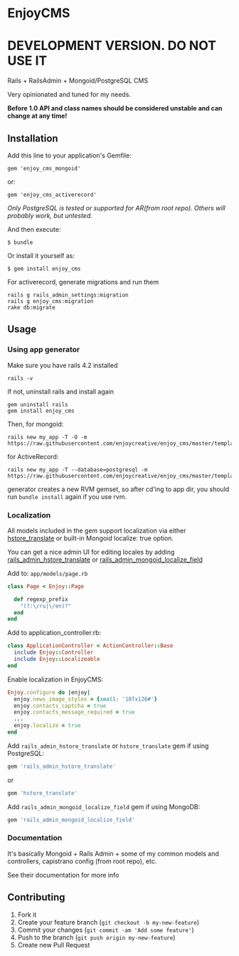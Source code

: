 # EnjoyCMS

# DEVELOPMENT VERSION. DO NOT USE IT

Rails + RailsAdmin + Mongoid/PostgreSQL CMS

Very opinionated and tuned for my needs.

**Before 1.0 API and class names should be considered unstable and can change at any time!**

## Installation

Add this line to your application's Gemfile:

    gem 'enjoy_cms_mongoid'

or:

    gem 'enjoy_cms_activerecord'

*Only PostgreSQL is tested or supported for AR(from root repo). Others will probably work, but untested.*

And then execute:

    $ bundle

Or install it yourself as:

    $ gem install enjoy_cms

For activerecord, generate migrations and run them

    rails g rails_admin_settings:migration
    rails g enjoy_cms:migration
    rake db:migrate

## Usage

### Using app generator

Make sure you have rails 4.2 installed

    rails -v

If not, uninstall rails and install again

    gem uninstall rails
    gem install enjoy_cms

Then, for mongoid:

    rails new my_app -T -O -m https://raw.githubusercontent.com/enjoycreative/enjoy_cms/master/template.rb

for ActiveRecord:

    rails new my_app -T --database=postgresql -m https://raw.githubusercontent.com/enjoycreative/enjoy_cms/master/template.rb

generator creates a new RVM gemset, so after cd'ing to app dir, you should run `bundle install` again if you use rvm.

### Localization

All models included in the gem support localization via either [hstore_translate](https://github.com/Leadformance/hstore_translate) or built-in Mongoid localize: true option.

You can get a nice admin UI for editing locales by adding [rails_admin_hstore_translate](https://github.com/glebtv/rails_admin_hstore_translate) or [rails_admin_mongoid_localize_field](https://github.com/sudosu/rails_admin_mongoid_localize_field)

Add to: ```app/models/page.rb```

```ruby
class Page < Enjoy::Page

  def regexp_prefix
    "(?:\/ru|\/en)?"
  end
end
```

<!-- Wrap your routes with locale scope:

```ruby
scope "(:locale)", locale: /en|ru/ do
  get 'contacts' => 'contacts#new', as: :contacts
  post 'contacts' => 'contacts#create', as: :create_contacts
end
``` -->

Add to application_controller.rb:

```ruby
class ApplicationController < ActionController::Base
  include Enjoy::Controller
  include Enjoy::Localizeable
end
```

Enable localization in EnjoyCMS:

```ruby
Enjoy.configure do |enjoy|
  enjoy.news_image_styles = {small: '107x126#'}
  enjoy.contacts_captcha = true
  enjoy.contacts_message_required = true
  ...
  enjoy.localize = true
end
```

Add ```rails_admin_hstore_translate``` or ```hstore_translate``` gem if using PostgreSQL:

```ruby
gem 'rails_admin_hstore_translate'
```

or

```ruby
gem 'hstore_translate'
```

Add ```rails_admin_mongoid_localize_field``` gem if using MongoDB:

```ruby
gem 'rails_admin_mongoid_localize_field'
```

### Documentation

It's basically Mongoid + Rails Admin + some of my common models and controllers, capistrano config (from root repo), etc.

See their documentation for more info

## Contributing

1. Fork it
2. Create your feature branch (`git checkout -b my-new-feature`)
3. Commit your changes (`git commit -am 'Add some feature'`)
4. Push to the branch (`git push origin my-new-feature`)
5. Create new Pull Request
